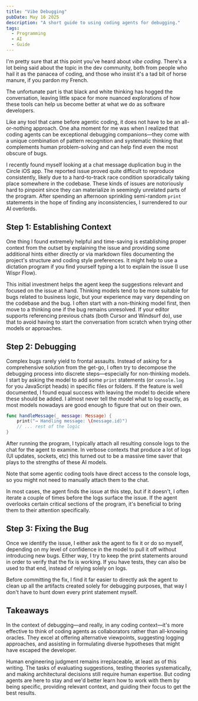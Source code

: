 ```yaml
---
title: "Vibe Debugging"
pubDate: May 16 2025
description: "A short guide to using coding agents for debugging."
tags:
  - Programming
  - AI
  - Guide
---
```


I'm pretty sure that at this point you've heard about _vibe coding_. There's a
lot being said about the topic in the dev community, both from people who
hail it as the panacea of coding, and those who insist it's a tad bit of horse
manure, if you pardon my French.

The unfortunate part is that black and white thinking has hogged the
conversation, leaving little space for more nuanced explorations of how these
tools can help us become better at what we do as software developers.

Like any tool that came before agentic coding, it does not have to be an
all-or-nothing approach. One aha moment for me was when I realized that coding
agents can be exceptional debugging companions—they come with a unique
combination of pattern recognition and systematic thinking that complements
human problem-solving and can help find even the most obscure of bugs.

I recently found myself looking at a chat message duplication bug in the Circle
iOS app. The reported issue proved quite difficult to reproduce consistently,
likely due to a hard-to-track race condition sporadically taking place somewhere
in the codebase. These kinds of issues are notoriously hard to pinpoint since
they can materialize in seemingly unrelated parts of the program. After spending
an afternoon sprinkling semi-random `print` statements in the hope of finding
any inconsistencies, I surrendered to our AI overlords.

## Step 1: Establishing Context

One thing I found extremely helpful and time-saving is establishing proper
context from the outset by explaining the issue and providing some additional
hints either directly or via markdown files documenting the project's structure
and coding style preferences. It might help to use a dictation program if you find
yourself typing a lot to explain the issue (I use Wispr Flow).

This initial investment helps the agent keep the suggestions relevant and
focused on the issue at hand. Thinking models tend to be more suitable for bugs
related to business logic, but your experience may vary depending on the
codebase and the bug. I often start with a non-thinking model first, then move
to a thinking one if the bug remains unresolved. If your editor supports
referencing previous chats (both Cursor and Windsurf do), use that to avoid
having to start the conversation from scratch when trying other models or
approaches.

## Step 2: Debugging

Complex bugs rarely yield to frontal assaults. Instead of asking for a
comprehensive solution from the get-go, I often try to decompose the debugging
process into discrete steps—especially for non-thinking models. I start by
asking the model to add some `print` statements (or `console.log` for you
JavaScript heads) in specific files or folders. If the feature is well
documented, I found equal success with leaving the model to decide where these
should be added. I almost never tell the model what to log exactly, as most
models nowadays are good enough to figure that out on their own.

```swift
func handleMessage(_ message: Message) {
    print("→ Handling message: \(message.id)")
    // ... rest of the logic
}
```

After running the program, I typically attach all resulting console logs to the
chat for the agent to examine. In verbose contexts that produce a lot of logs
(UI updates, sockets, etc) this turned out to be a massive time saver that plays
to the strengths of these AI models.

Note that some agentic coding tools have direct access to the console logs, so
you might not need to manually attach them to the chat.

In most cases, the agent finds the issue at this step, but if it doesn't, I
often iterate a couple of times before the logs surface the issue. If the agent
overlooks certain critical sections of the program, it's beneficial to bring
them to their attention specifically.

## Step 3: Fixing the Bug

Once we identify the issue, I either ask the agent to fix it or do so myself,
depending on my level of confidence in the model to pull it off without
introducing new bugs. Either way, I try to keep the print statements around in
order to verify that the fix is working. If you have tests, they can also be
used to that end, instead of relying solely on logs.

Before committing the fix, I find it far easier to directly ask the agent to
clean up all the artifacts created solely for debugging
purposes, that way I don't have to hunt down every print statement myself.

## Takeaways

In the context of debugging—and really, in any coding context—it's more
effective to think of coding agents as collaborators rather than all-knowing
oracles. They excel at offering alternative viewpoints, suggesting logging
approaches, and assisting in formulating diverse hypotheses that might have
escaped the developer.

Human engineering judgment remains irreplaceable, at least as of this writing.
The tasks of evaluating suggestions, testing theories systematically, and making
architectural decisions still require human expertise. But coding agents are
here to stay and we'd better learn how to work with them by being specific,
providing relevant context, and guiding their focus to get the best results.

